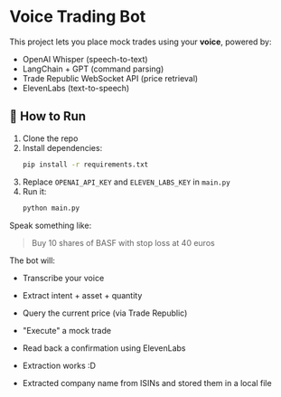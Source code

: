 # Voice Trading Bot

This project lets you place mock trades using your **voice**, powered by:
- OpenAI Whisper (speech-to-text)
- LangChain + GPT (command parsing)
- Trade Republic WebSocket API (price retrieval)
- ElevenLabs (text-to-speech)

## 🚀 How to Run
1. Clone the repo
2. Install dependencies:
   ```bash
   pip install -r requirements.txt
   ```
3. Replace `OPENAI_API_KEY` and `ELEVEN_LABS_KEY` in `main.py`
4. Run it:
   ```bash
   python main.py
   ```

Speak something like:
> Buy 10 shares of BASF with stop loss at 40 euros

The bot will:
- Transcribe your voice
- Extract intent + asset + quantity
- Query the current price (via Trade Republic)
- "Execute" a mock trade
- Read back a confirmation using ElevenLabs

- Extraction works :D
- Extracted company name from ISINs and stored them in a local file
  

